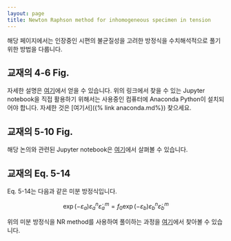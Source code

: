 ```yaml
---
layout: page
title: Newton Raphson method for inhomogeneous specimen in tension
---
```


<script type="text/javascript" async
  src="https://cdnjs.cloudflare.com/ajax/libs/mathjax/2.7.1/MathJax.js?config=TeX-MML-AM_CHTML">
</script>

해당 페이지에서는 인장중인 시편의 불균질성을 고려한 방정식을
수치해석적으로 풀기 위한 방법을 다룹니다.

## 교재의 4-6 Fig.
자세한 설명은 [여기](https://github.com/youngung/lectures/blob/master/ipynb/fig4-6_metalforming_hosford%26caddell.ipynb)에서 얻을 수 있습니다.
위의 링크에서 찾을 수 있는 Jupyter notebook을 직접 활용하기 위해서는 사용중인 컴퓨터에 Anaconda Python이 설치되어야 합니다.
자세한 것은 [여기서]({% link anaconda.md%}) 찾으세요.


## 교재의 5-10 Fig.
해당 논의와 관련된 Jupyter notebook은 [여기](https://github.com/youngung/lectures/blob/master/ipynb/fig5-10_metalforming_hosford%26caddell.ipynb)에서 살펴볼 수 있습니다.


## 교재의 Eq. 5-14

Eq. 5-14는 다음과 같은 미분 방정식입니다.

$$
\exp(-\varepsilon_a)\varepsilon_a^n\dot{\varepsilon}_a^m=f_0\exp(-\varepsilon_b)\varepsilon_b^n\dot{\varepsilon}_b^m
$$

위의 미분 방정식을 NR method를 사용하여 풀이하는 과정을 [여기](https://github.com/youngung/lectures/blob/master/ipynb/Eq5-14-Hosford-Caddell.ipynb)에서 찾아볼 수 있습니다.

